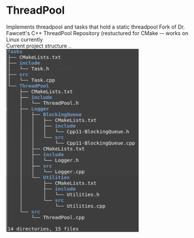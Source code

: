 # ThreadPool
Implements threadpool and tasks that hold a static threadpool
Fork of Dr. Fawcett's C++ ThreadPool Repository (restuctured for CMake -- works on Linux currently
<br> Current project structure .. <br>
<img src="./shot.PNG"/>
